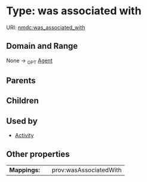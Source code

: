 
# Type: was associated with




URI: [nmdc:was_associated_with](https://microbiomedata/meta/was_associated_with)


## Domain and Range

None ->  <sub>OPT</sub> [Agent](Agent.md)

## Parents


## Children


## Used by

 * [Activity](Activity.md)

## Other properties

|  |  |  |
| --- | --- | --- |
| **Mappings:** | | prov:wasAssociatedWith |

